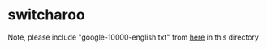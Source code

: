 # switcharoo

Note, please include "google-10000-english.txt" from [here](https://github.com/first20hours/google-10000-english) in this directory